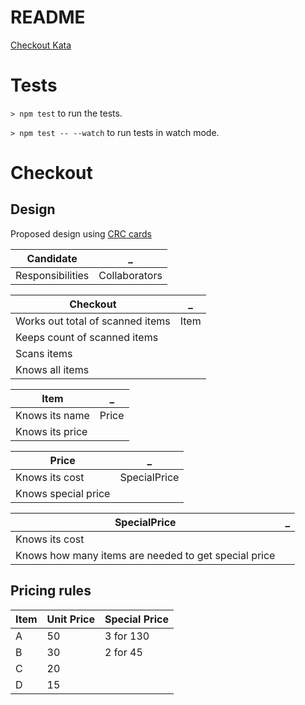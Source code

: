 # README

[Checkout Kata](http://codekata.com/kata/kata09-back-to-the-checkout/)

# Tests

`> npm test` to run the tests.

`> npm test -- --watch` to run tests in watch mode.

# Checkout

## Design

Proposed design using [CRC cards](http://www.extremeprogramming.org/example/crcsim.html)

Candidate        | _
-----------------|--------------
Responsibilities | Collaborators

Checkout                         | _
---------------------------------|-----
Works out total of scanned items | Item
Keeps count of scanned items     |
Scans items                      |
Knows all items                  |

Item            | _
----------------|------
Knows its name  | Price
Knows its price |

Price               | _
--------------------|-------------
Knows its cost      | SpecialPrice
Knows special price |

SpecialPrice                                         | _
-----------------------------------------------------|--
Knows its cost                                       |
Knows how many items are needed to get special price |

## Pricing rules

  Item | Unit Price | Special Price
  -|-|-
  A | 50 | 3 for 130
  B | 30 | 2 for 45
  C | 20 | 
  D | 15 | 